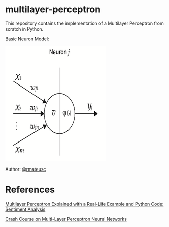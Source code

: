 # multilayer-perceptron
This repository contains the implementation of a Multilayer Perceptron from
scratch in Python.

Basic Neuron Model:

<img src='neuron.png' alt='Perceptron' width="316" height="362"/>

Author: [@rmateusc](https://github.com/rmateusc)

# References
[Multilayer Perceptron Explained with a Real-Life Example and Python Code: Sentiment Analysis](https://towardsdatascience.com/multilayer-perceptron-explained-with-a-real-life-example-and-python-code-sentiment-analysis-cb408ee93141)

[Crash Course on Multi-Layer Perceptron Neural Networks](https://machinelearningmastery.com/neural-networks-crash-course/)